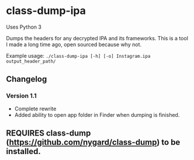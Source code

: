 # class-dump-ipa
Uses Python 3

Dumps the headers for any decrypted IPA and its frameworks.
This is a tool I made a long time ago, open sourced because why not.

Example usage: `./class-dump-ipa [-h] [-o] Instagram.ipa output_header_path/`

## Changelog

### Version 1.1
- Complete rewrite
- Added ability to open app folder in Finder when dumping is finished.


## REQUIRES class-dump (https://github.com/nygard/class-dump) to be installed.
